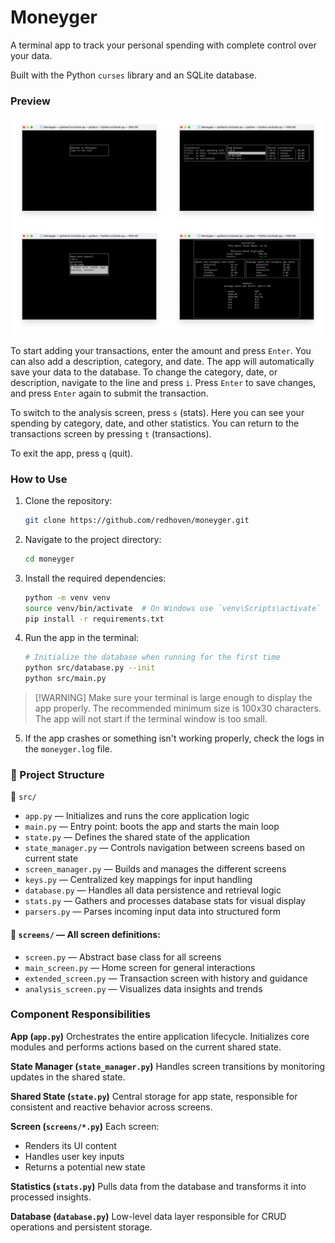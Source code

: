 # Moneyger

A terminal app to track your personal spending with complete control over your data.

Built with the Python `curses` library and an SQLite database.

### Preview

![Moneyger Preview](https://raw.githubusercontent.com/redhoven/moneyger/master/preview/preview-grid.png)

<!-- ![Moneyger Preview](preview/preview-grid.png) -->

To start adding your transactions, enter the amount and press `Enter`. You can also add a description, category, and date. The app will automatically save your data to the database. To change the category, date, or description, navigate to the line and press `i`. Press `Enter` to save changes, and press `Enter` again to submit the transaction.

To switch to the analysis screen, press `s` (stats). Here you can see your spending by category, date, and other statistics. You can return to the transactions screen by pressing `t` (transactions).

To exit the app, press `q` (quit).

### How to Use

1. Clone the repository:

   ```bash
   git clone https://github.com/redhoven/moneyger.git
   ```

2. Navigate to the project directory:

   ```bash
   cd moneyger
   ```

3. Install the required dependencies:

   ```bash
   python -m venv venv
   source venv/bin/activate  # On Windows use `venv\Scripts\activate`
   pip install -r requirements.txt
   ```

4. Run the app in the terminal:

   ```bash
   # Initialize the database when running for the first time
   python src/database.py --init
   python src/main.py
   ```

> \[!WARNING]
> Make sure your terminal is large enough to display the app properly. The recommended minimum size is 100x30 characters. The app will not start if the terminal window is too small.

5. If the app crashes or something isn't working properly, check the logs in the `moneyger.log` file.

### 📁 Project Structure

📂 `src/`

* `app.py` — Initializes and runs the core application logic
* `main.py` — Entry point: boots the app and starts the main loop
* `state.py` — Defines the shared state of the application
* `state_manager.py` — Controls navigation between screens based on current state
* `screen_manager.py` — Builds and manages the different screens
* `keys.py` — Centralized key mappings for input handling
* `database.py` — Handles all data persistence and retrieval logic
* `stats.py` — Gathers and processes database stats for visual display
* `parsers.py` — Parses incoming input data into structured form

#### 📂 `screens/` — All screen definitions:

* `screen.py` — Abstract base class for all screens
* `main_screen.py` — Home screen for general interactions
* `extended_screen.py` — Transaction screen with history and guidance
* `analysis_screen.py` — Visualizes data insights and trends

### Component Responsibilities

**App (`app.py`)**
Orchestrates the entire application lifecycle. Initializes core modules and performs actions based on the current shared state.

**State Manager (`state_manager.py`)**
Handles screen transitions by monitoring updates in the shared state.

**Shared State (`state.py`)**
Central storage for app state, responsible for consistent and reactive behavior across screens.

**Screen (`screens/*.py`)**
Each screen:

* Renders its UI content
* Handles user key inputs
* Returns a potential new state

**Statistics (`stats.py`)**
Pulls data from the database and transforms it into processed insights.

**Database (`database.py`)**
Low-level data layer responsible for CRUD operations and persistent storage.
